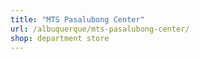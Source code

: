 ```yaml
---
title: "MTS Pasalubong Center"
url: /albuquerque/mts-pasalubong-center/
shop: department store
---
```

